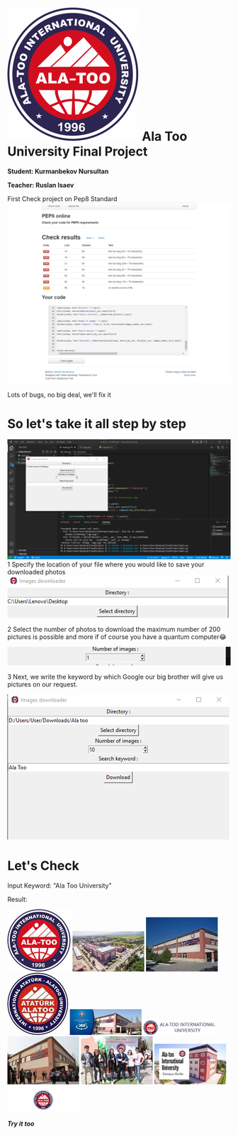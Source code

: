 # <img src="Logo.png"> Ala Too University Final Project 
<div>
  <b>Student: Kurmanbekov Nursultan</b>
  
  <b>Teacher: Ruslan Isaev</b>
</div>
First Check project on Pep8 Standard 
<img src="screencapture-pep8online-checkresult-2022-05-29-23_06_25.png">

Lots of bugs, no big deal, we'll fix it
# So let's take it all step by step
<img src = 'Screenshot 2022-05-29 234725.png'>
1 Specify the location of your file where you would like to save your downloaded photos
<img src = 'Screenshot 2022-05-29 234957.png'>




2 Select the number of photos to download
the maximum number of 200 pictures is possible and more if of course you have a quantum computer😂

<img src = 'Screenshot 2022-05-29 235419.png'>


3 Next, we write the keyword by which Google our big brother will give us pictures on our request.


<img src = 'Screenshot 2022-05-29 235814.png'>

# Let's Check 
Input Keyword: "Ala Too University"





Result:






<img src = 'image_Ala+Too+University1.jpg'>

<img src = 'image_Ala+Too+University2.jpg'>
<img src = 'image_Ala+Too+University3.jpg'>
<img src = 'image_Ala+Too+University4.jpg'>
<img src = 'image_Ala+Too+University5.jpg'>
<img src = 'image_Ala+Too+University6.jpg'>
<img src = 'image_Ala+Too+University7.jpg'>
<img src = 'image_Ala+Too+University8.jpg'>
<img src = 'image_Ala+Too+University9.jpg'>
<img src = 'image_Ala+Too+University10.jpg'>





***Try it too***
